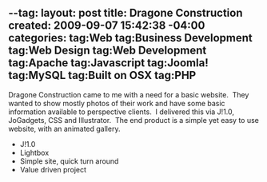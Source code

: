 --tag:
layout: post
title: Dragone Construction
created: 2009-09-07 15:42:38 -04:00
categories: 
tag:Web
tag:Business Development
tag:Web Design
tag:Web Development
tag:Apache
tag:Javascript
tag:Joomla!
tag:MySQL
tag:Built on OSX
tag:PHP
---
<p>Dragone Construction came to me with a need for a basic website.&nbsp; They wanted to show mostly photos of their work and have some basic information available to perspective clients.&nbsp; I delivered this via J!1.0, JoGadgets, CSS and Illustrator.&nbsp; The end product is a simple yet easy to use website, with an animated gallery.&nbsp;</p><ul><li>J!1.0</li><li>Lightbox</li><li>Simple site, quick turn around</li><li>Value driven project</li></ul>
